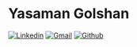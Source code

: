 # Yasaman Golshan

[![Linkedin](https://img.shields.io/badge/-LinkedIn-blue?style=flat&logo=Linkedin&logoColor=white)](https://www.linkedin.com/in/yasamangs/)
[![Gmail](https://img.shields.io/badge/-Gmail-c14438?style=flat&logo=Gmail&logoColor=white)](mailto:yasaman.golshan@studenti.polito.it)
[![Github](https://img.shields.io/github/followers/hejazizo?label=Follow&style=social)](https://github.com/yasamangs)
